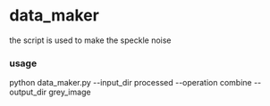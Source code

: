 # data_maker
the script is used to make the speckle noise

### usage

python data_maker.py --input_dir processed --operation combine --output_dir grey_image
